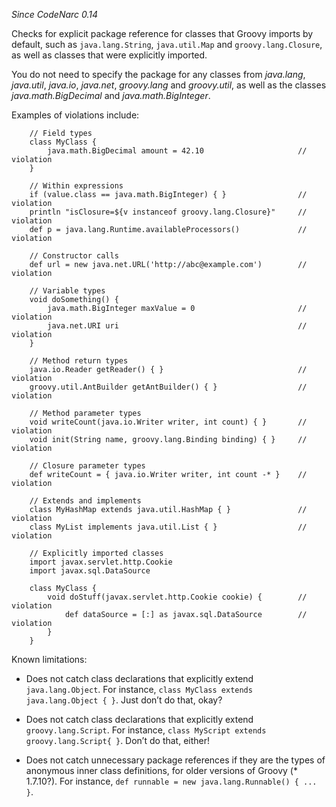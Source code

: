 *Since CodeNarc 0.14*

Checks for explicit package reference for classes that Groovy imports by
default, such as `java.lang.String`, `java.util.Map` and
`groovy.lang.Closure`, as well as classes that were explicitly imported.

You do not need to specify the package for any classes from *java.lang*,
*java.util*, *java.io*, *java.net*, *groovy.lang* and *groovy.util*, as
well as the classes *java.math.BigDecimal* and *java.math.BigInteger*.

Examples of violations include:

``` 
    // Field types
    class MyClass {
        java.math.BigDecimal amount = 42.10                     // violation
    }

    // Within expressions
    if (value.class == java.math.BigInteger) { }                // violation
    println "isClosure=${v instanceof groovy.lang.Closure}"     // violation
    def p = java.lang.Runtime.availableProcessors()             // violation

    // Constructor calls
    def url = new java.net.URL('http://abc@example.com')        // violation

    // Variable types
    void doSomething() {
        java.math.BigInteger maxValue = 0                       // violation
        java.net.URI uri                                        // violation
    }

    // Method return types
    java.io.Reader getReader() { }                              // violation
    groovy.util.AntBuilder getAntBuilder() { }                  // violation

    // Method parameter types
    void writeCount(java.io.Writer writer, int count) { }       // violation
    void init(String name, groovy.lang.Binding binding) { }     // violation

    // Closure parameter types
    def writeCount = { java.io.Writer writer, int count -* }    // violation

    // Extends and implements
    class MyHashMap extends java.util.HashMap { }               // violation
    class MyList implements java.util.List { }                  // violation

    // Explicitly imported classes
    import javax.servlet.http.Cookie
    import javax.sql.DataSource

    class MyClass {
        void doStuff(javax.servlet.http.Cookie cookie) {        // violation
            def dataSource = [:] as javax.sql.DataSource        // violation
        }
    }
```

Known limitations:

  - Does not catch class declarations that explicitly extend
    `java.lang.Object`. For instance, `class MyClass extends
    java.lang.Object { }`. Just don’t do that, okay?

  - Does not catch class declarations that explicitly extend
    `groovy.lang.Script`. For instance, `class MyScript extends
    groovy.lang.Script{ }`. Don’t do that, either\!

  - Does not catch unnecessary package references if they are the types
    of anonymous inner class definitions, for older versions of Groovy
    (\* 1.7.10?). For instance, `def runnable = new java.lang.Runnable()
    { ... }`.
